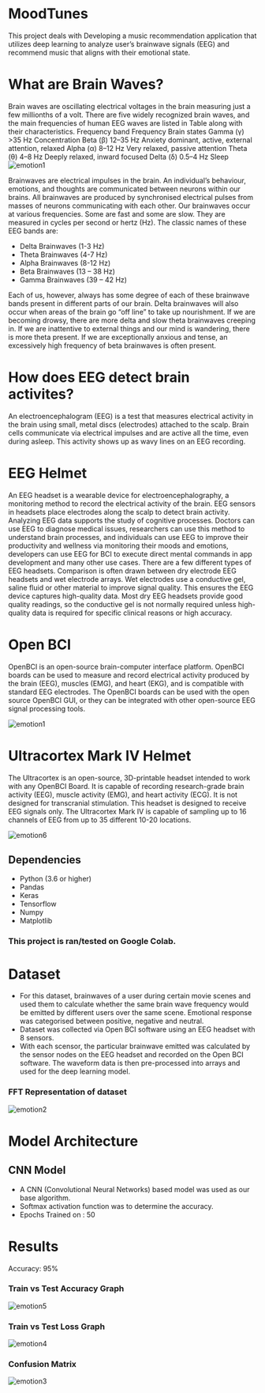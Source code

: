 # MoodTunes
This project deals with Developing  a music recommendation application that utilizes deep learning to analyze user’s brainwave signals (EEG) and
recommend music that aligns with their emotional state.


# What are Brain Waves? 
Brain waves are oscillating electrical voltages in the brain measuring just a few millionths of a volt. There are five widely recognized brain waves, and the main frequencies of human EEG waves are listed in Table along with their characteristics.
Frequency band	         Frequency	           Brain states
Gamma (γ)	               &gt;35 Hz	           Concentration
Beta (β)	               12–35 Hz	             Anxiety dominant, active, external attention, relaxed
Alpha (α)                8–12 Hz	             Very relaxed, passive attention
Theta (θ)	               4–8 Hz	               Deeply relaxed, inward focused
Delta (δ)	               0.5–4 Hz	             Sleep
![emotion1](https://app.gemoo.com/share/image-annotation/571419002847232000?codeId=DW2QNla0L6a2m&origin=imageurlgenerator.jpg)

Brainwaves are electrical impulses in the brain. An individual’s behaviour, emotions, and thoughts are communicated between neurons within our brains. All brainwaves are produced by synchronised electrical pulses from masses of neurons communicating with each other. Our brainwaves occur at various frequencies. Some are fast and some are slow. They are measured in cycles per second or hertz (Hz).
The classic names of these EEG bands are: 
* Delta Brainwaves (1-3 Hz)
* Theta Brainwaves (4-7 Hz)
* Alpha Brainwaves (8-12 Hz)
* Beta Brainwaves (13 – 38 Hz) 
* Gamma Brainwaves (39 – 42 Hz)

Each of us, however, always has some degree of each of these brainwave bands present in different parts of our brain. Delta brainwaves will also occur when areas of the brain go “off line” to take up nourishment. If we are becoming drowsy, there are more delta and slow theta
brainwaves creeping in. If we are inattentive to external things and our mind is wandering, there is more theta present. If we are exceptionally anxious and tense, an excessively high frequency of beta brainwaves is often present.

# How does EEG detect brain activites?
An electroencephalogram (EEG) is a test that measures electrical activity in the brain using small, metal discs (electrodes) attached to the scalp. Brain cells communicate via electrical impulses and are active all the time, even during asleep. This activity shows up as wavy lines on an EEG recording. 

# EEG Helmet
An EEG headset is a wearable device for electroencephalography, a monitoring method to record the electrical activity of the brain. EEG sensors in headsets place electrodes along the scalp to detect brain activity. Analyzing EEG data supports the study of cognitive processes. Doctors can use EEG to diagnose medical issues, researchers can use this method to understand brain processes, and individuals can use EEG to improve their productivity and wellness via monitoring their moods and emotions, developers can use EEG for BCI to execute direct mental commands in app development and many other use cases.
There are a few different types of EEG headsets. Comparison is often drawn between dry electrode EEG headsets and wet electrode arrays. Wet electrodes use a conductive gel, saline fluid or other material to improve signal quality. This ensures the EEG device captures high-quality data. Most dry EEG headsets provide good quality readings, so the conductive gel is not normally required unless high- quality data is required for specific clinical reasons or high accuracy.

# Open BCI 
OpenBCI is an open-source brain-computer interface platform.
OpenBCI boards can be used to measure and record electrical activity produced by the brain (EEG), muscles (EMG), and heart (EKG), and is compatible with standard EEG electrodes. The OpenBCI boards can be used with the open source OpenBCI GUI, or they can be integrated with other open-source EEG signal processing tools.

![emotion1](https://user-images.githubusercontent.com/102278418/183085800-9f31d8e1-5d58-4975-9d4c-bba85416980c.jpg)


# Ultracortex Mark IV Helmet
The Ultracortex is an open-source, 3D-printable headset intended to work with any OpenBCI Board. It is capable of recording research-grade brain activity (EEG), muscle activity (EMG), and heart activity (ECG). It is not designed for transcranial stimulation. This headset is designed to receive EEG signals only. The Ultracortex Mark IV is capable of sampling up to 16 channels of EEG from up to 35 different 10-20 locations.

![emotion6](https://user-images.githubusercontent.com/102278418/183085821-70105a86-0fe2-46f2-a450-a229e3c2f0dc.jpg)


## Dependencies
* Python (3.6 or higher)
* Pandas
* Keras 
* Tensorflow 
* Numpy
* Matplotlib

### This project is ran/tested on Google Colab. 

# Dataset 
* For this dataset, brainwaves of a user during certain movie scenes and used them to calculate whether the same brain wave frequency would be emitted by different users over the same scene. Emotional response was categorised between positive, negative and neutral.
* Dataset was collected via Open BCI software using an EEG headset with 8 sensors.
* With each scensor, the particular brainwave emitted was calculated by the sensor nodes on the EEG headset and recorded on the Open BCI software. The waveform data is then pre-processed into arrays and used for the deep learning model.
### FFT Representation of dataset
![emotion2](https://user-images.githubusercontent.com/102278418/183085924-8938c8cd-d5a7-4dc8-9bab-25c2d2be5ed2.jpg)


# Model Architecture

## CNN Model 
* A CNN (Convolutional Neural Networks) based model was used as our base algorithm. 
* Softmax activation function was to determine the accuracy.
* Epochs Trained on : 50

# Results
Accuracy: 95%  

### Train vs Test Accuracy Graph
![emotion5](https://user-images.githubusercontent.com/102278418/183086020-1c528964-9bf0-4ba9-bf48-4646a207f7c9.jpg)


### Train vs Test Loss Graph
![emotion4](https://user-images.githubusercontent.com/102278418/183086031-2025cd6a-32ba-46db-85f6-421b34180e74.jpg)


### Confusion Matrix
![emotion3](https://user-images.githubusercontent.com/102278418/183085989-9ce33ba4-8097-438d-abff-f1b94686b16b.jpg)



